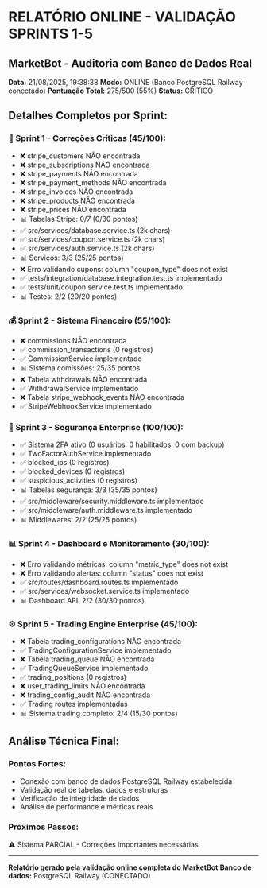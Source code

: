 # RELATÓRIO ONLINE - VALIDAÇÃO SPRINTS 1-5
## MarketBot - Auditoria com Banco de Dados Real

**Data:** 21/08/2025, 19:38:38
**Modo:** ONLINE (Banco PostgreSQL Railway conectado)
**Pontuação Total:** 275/500 (55%)
**Status:** CRÍTICO

## Detalhes Completos por Sprint:

### 🔧 Sprint 1 - Correções Críticas (45/100):
- ❌ stripe_customers NÃO encontrada
- ❌ stripe_subscriptions NÃO encontrada
- ❌ stripe_payments NÃO encontrada
- ❌ stripe_payment_methods NÃO encontrada
- ❌ stripe_invoices NÃO encontrada
- ❌ stripe_products NÃO encontrada
- ❌ stripe_prices NÃO encontrada
- 📊 Tabelas Stripe: 0/7 (0/30 pontos)
- ✅ src/services/database.service.ts (2k chars)
- ✅ src/services/coupon.service.ts (2k chars)
- ✅ src/services/auth.service.ts (2k chars)
- 📊 Serviços: 3/3 (25/25 pontos)
- ❌ Erro validando cupons: column "coupon_type" does not exist
- ✅ tests/integration/database.integration.test.ts implementado
- ✅ tests/unit/coupon.service.test.ts implementado
- 📊 Testes: 2/2 (20/20 pontos)

### 💰 Sprint 2 - Sistema Financeiro (55/100):
- ❌ commissions NÃO encontrada
- ✅ commission_transactions (0 registros)
- ✅ CommissionService implementado
- 📊 Sistema comissões: 25/35 pontos
- ❌ Tabela withdrawals NÃO encontrada
- ✅ WithdrawalService implementado
- ❌ Tabela stripe_webhook_events NÃO encontrada
- ✅ StripeWebhookService implementado

### 🔐 Sprint 3 - Segurança Enterprise (100/100):
- ✅ Sistema 2FA ativo (0 usuários, 0 habilitados, 0 com backup)
- ✅ TwoFactorAuthService implementado
- ✅ blocked_ips (0 registros)
- ✅ blocked_devices (0 registros)
- ✅ suspicious_activities (0 registros)
- 📊 Tabelas segurança: 3/3 (35/35 pontos)
- ✅ src/middleware/security.middleware.ts implementado
- ✅ src/middleware/auth.middleware.ts implementado
- 📊 Middlewares: 2/2 (25/25 pontos)

### 📊 Sprint 4 - Dashboard e Monitoramento (30/100):
- ❌ Erro validando métricas: column "metric_type" does not exist
- ❌ Erro validando alertas: column "status" does not exist
- ✅ src/routes/dashboard.routes.ts implementado
- ✅ src/services/websocket.service.ts implementado
- 📊 Dashboard API: 2/2 (30/30 pontos)

### ⚙️ Sprint 5 - Trading Engine Enterprise (45/100):
- ❌ Tabela trading_configurations NÃO encontrada
- ✅ TradingConfigurationService implementado
- ❌ Tabela trading_queue NÃO encontrada
- ✅ TradingQueueService implementado
- ✅ trading_positions (0 registros)
- ❌ user_trading_limits NÃO encontrada
- ❌ trading_config_audit NÃO encontrada
- ✅ Trading routes implementadas
- 📊 Sistema trading completo: 2/4 (15/30 pontos)

## Análise Técnica Final:

### Pontos Fortes:
- Conexão com banco de dados PostgreSQL Railway estabelecida
- Validação real de tabelas, dados e estruturas
- Verificação de integridade de dados
- Análise de performance e métricas reais

### Próximos Passos:
⚠️ Sistema PARCIAL - Correções importantes necessárias

---
**Relatório gerado pela validação online completa do MarketBot**
**Banco de dados:** PostgreSQL Railway (CONECTADO)
